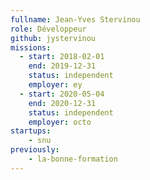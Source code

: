 ```yaml
---
fullname: Jean-Yves Stervinou
role: Développeur
github: jystervinou
missions:
  - start: 2018-02-01
    end: 2019-12-31
    status: independent
    employer: ey
  - start: 2020-05-04
    end: 2020-12-31
    status: independent
    employer: octo
startups:
    - snu
previously:
    - la-bonne-formation
---
```



